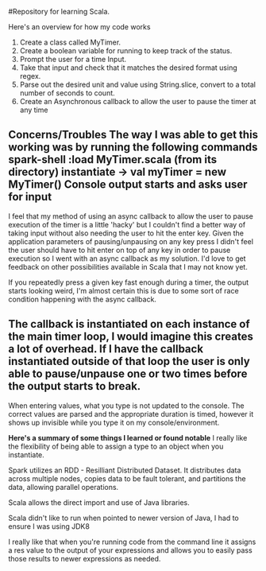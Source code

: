 #R e p o s i t o r y   f o r   l e a r n i n g   S c a l a .  

Here's an overview for how my code works
1. Create a class called MyTimer.
2. Create a boolean variable for running to keep track of the status.
3. Prompt the user for a time Input.
4. Take that input and check that it matches the desired format using regex.
5. Parse out the desired unit and value using String.slice, convert to a total number of seconds to count.
6. Create an Asynchronous callback to allow the user to pause the timer at any time

**Concerns/Troubles**
The way I was able to get this working was by running the following commands
spark-shell
:load MyTimer.scala (from its directory)
instantiate -> val myTimer = new MyTimer()
Console output starts and asks user for input
------------------------------------------------------------------------------------------
I feel that my method of using an async callback to allow the user to pause execution of the timer is a little 'hacky' but I couldn't find a better way of taking input without also needing the user to hit the enter key. Given the application parameters of pausing/unpausing on any key press I didn't feel the user should have to hit enter on top of any key in order to pause execution so I went with an async callback as my solution. I'd love to get feedback on other possibilities available in Scala that I may not know yet.

If you repeatedly press a given key fast enough during a timer, the output starts looking weird, I'm almost certain this is due to some sort of race condition happening with the async callback.

The callback is instantiated on each instance of the main timer loop, I would imagine this creates a lot of overhead. If I have the callback instantiated outside of that loop the user is only able to pause/unpause one or two times before the output starts to break.
------------------------------------------------------------------------------------------
When entering values, what you type is not updated to the console. The correct values are parsed and the appropriate duration is timed, however it shows up invisible while you type it on my console/environment.


**Here's a summary of some things I learned or found notable**
I really like the flexibility of being able to assign a type to an object when you instantiate.

Spark utilizes an RDD - Resilliant Distributed Dataset. It distributes data across multiple nodes, copies data to be fault tolerant, and partitions the data, allowing parallel operations.

Scala allows the direct import and use of Java libraries.

Scala didn't like to run when pointed to newer version of Java, I had to ensure I was using JDK8

I really like that when you're running code from the command line it assigns a res value to the output of your expressions and allows you to easily pass those results to newer expressions as needed.
